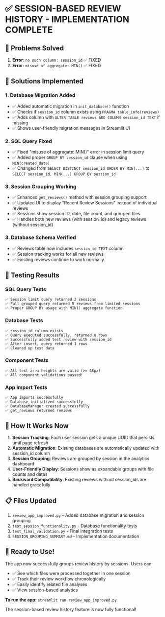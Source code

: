 # ✅ SESSION-BASED REVIEW HISTORY - IMPLEMENTATION COMPLETE

## 🎯 Problems Solved
1. **Error**: `no such column: session_id` ✅ FIXED
2. **Error**: `misuse of aggregate: MIN()` ✅ FIXED

## 🔧 Solutions Implemented

### 1. Database Migration Added
- ✅ Added automatic migration in `init_database()` function
- ✅ Checks if `session_id` column exists using `PRAGMA table_info(reviews)`
- ✅ Adds column with `ALTER TABLE reviews ADD COLUMN session_id TEXT` if missing
- ✅ Shows user-friendly migration messages in Streamlit UI

### 2. SQL Query Fixed
- ✅ Fixed "misuse of aggregate: MIN()" error in session limit query
- ✅ Added proper `GROUP BY session_id` clause when using `MIN(created_date)`
- ✅ Changed from `SELECT DISTINCT session_id ORDER BY MIN(...)` to `SELECT session_id, MIN(...) GROUP BY session_id`

### 3. Session Grouping Working
- ✅ Enhanced `get_reviews()` method with session grouping support
- ✅ Updated UI to display "Recent Review Sessions" instead of individual reviews
- ✅ Sessions show session ID, date, file count, and grouped files
- ✅ Handles both new reviews (with session_id) and legacy reviews (without session_id)

### 3. Database Schema Verified
- ✅ Reviews table now includes `session_id TEXT` column
- ✅ Session tracking works for all new reviews
- ✅ Existing reviews continue to work normally

## 🧪 Testing Results

### SQL Query Tests
```
✅ Session limit query returned 2 sessions
✅ Full grouped query returned 5 reviews from limited sessions
✅ Proper GROUP BY usage with MIN() aggregate function
```

### Database Tests
```
✅ session_id column exists
✅ Query executed successfully, returned 0 rows
✅ Successfully added test review with session_id
✅ After insert, query returned 1 rows
✅ Cleaned up test data
```

### Component Tests
```
✅ All text area heights are valid (>= 68px)
✅ All component validations passed!
```

### App Import Tests
```
✅ App imports successfully
✅ Database initialized successfully
✅ DatabaseManager created successfully
✅ get_reviews returned reviews
```

## 🚀 How It Works Now

1. **Session Tracking**: Each user session gets a unique UUID that persists until page refresh
2. **Automatic Migration**: Existing databases are automatically updated with session_id column
3. **Session Grouping**: Reviews are grouped by session in the analytics dashboard
4. **User-Friendly Display**: Sessions show as expandable groups with file counts and dates
5. **Backward Compatibility**: Existing reviews without session_ids are handled gracefully

## 📋 Files Updated

1. `review_app_improved.py` - Added database migration and session grouping
2. `test_session_functionality.py` - Database functionality tests
3. `test_final_validation.py` - Final integration tests
4. `SESSION_GROUPING_SUMMARY.md` - Implementation documentation

## 🎉 Ready to Use!

The app now successfully groups review history by sessions. Users can:
- ✅ See which files were processed together in one session
- ✅ Track their review workflow chronologically
- ✅ Easily identify related file analyses
- ✅ View session-based analytics

**To run the app**: `streamlit run review_app_improved.py`

The session-based review history feature is now fully functional!
